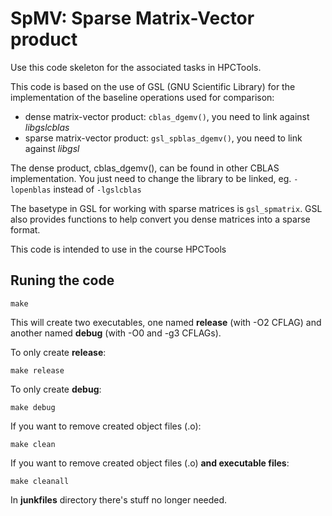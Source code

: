 # SpMV: Sparse Matrix-Vector product

Use this code skeleton for the associated tasks in HPCTools.

This code is based on the use of GSL (GNU Scientific Library) for the
implementation of the baseline operations used for comparison:
- dense matrix-vector product: `cblas_dgemv()`, you need to link against *libgslcblas*
- sparse matrix-vector product: `gsl_spblas_dgemv()`, you need to link against *libgsl*

The dense product, cblas_dgemv(), can be found in other CBLAS
implementation. You just need to change the library to be linked,
eg. `-lopenblas` instead of `-lgslcblas`

The basetype in GSL for working with sparse matrices is `gsl_spmatrix`.
GSL also provides functions to help convert you dense matrices into a sparse format.

This code is intended to use in the course HPCTools

## Runing the code

~~~shell
make
~~~

This will create two executables, one named **release** (with -O2 CFLAG) and another named **debug** (with -O0 and -g3 CFLAGs).

To only create **release**:

~~~shell
make release
~~~

To only create **debug**:

~~~shell
make debug
~~~

If you want to remove created object files (.o):

~~~shell
make clean
~~~

If you want to remove created object files (.o) **and executable files**:

~~~shell
make cleanall
~~~

In **junkfiles** directory there's stuff no longer needed.

